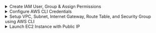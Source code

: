<details>
<summary>Create IAM User, Group & Assign Permissions</summary>
<br />

**Objective:**
Set up a new IAM user with CLI and console access, assign group-based permissions for EC2 operations, and optionally manage policies directly for the user.

---

### Step 1: Identity Check – "Who am I?"

```sh
# Check AWS CLI config
aws configure list

# Confirm current identity
aws sts get-caller-identity
```

---

### Step 2: Create User & Group

```sh
# Create IAM user
aws iam create-user --user-name ayesha

# Create group "devops"
aws iam create-group --group-name devops

# Add user to the group
aws iam add-user-to-group --user-name ayesha --group-name devops

# Verify group membership
aws iam get-group --group-name devops
```

---

### Step 3: Attach EC2 Permissions to Group

```sh
# Find EC2 Full Access policy ARN
aws iam list-policies --query "Policies[?PolicyName=='AmazonEC2FullAccess'].Arn" --output text

# Attach policy to group
aws iam attach-group-policy \
  --group-name devops \
  --policy-arn arn:aws:iam::aws:policy/AmazonEC2FullAccess

# Confirm attached policies
aws iam list-attached-group-policies --group-name devops
```

---

### Step 4: Enable Console Login

```sh
# Create console login for user
aws iam create-login-profile \
  --user-name ayesha \
  --password 'xxxxxx!' \
  --password-reset-required

# Find policy ARN for "IAMUserChangePassword"
aws iam list-policies --query "Policies[?PolicyName=='IAMUserChangePassword'].Arn" --output text

# Attach policy to group (or user if needed)
aws iam attach-group-policy \
  --group-name devops \
  --policy-arn arn:aws:iam::aws:policy/IAMUserChangePassword

# Confirm attached policies
aws iam list-attached-group-policies --group-name devops
```

---

### Step 5: Enable CLI Access (Access Keys)

```sh
# Generate access key and save securely
aws iam create-access-key --user-name ayesha > key.txt
```

---

### Step 6: Switch to This User Temporarily

```sh
# Temporarily export user credentials
export AWS_ACCESS_KEY_ID=xxxxxxxxxx
export AWS_SECRET_ACCESS_KEY=xxxxxxxxxxx

# Confirm identity switch
aws sts get-caller-identity
```

---

### Step 7: Move Password Change Policy from Group to User

```sh
# Detach from group
aws iam detach-group-policy \
  --group-name devops \
  --policy-arn arn:aws:iam::aws:policy/IAMUserChangePassword

# Attach directly to user
aws iam attach-user-policy \
  --user-name ayesha \
  --policy-arn arn:aws:iam::aws:policy/IAMUserChangePassword

# Confirm user policy attachment
aws iam list-attached-user-policies --user-name ayesha
```

---

</details>

<details>
<summary>Configure AWS CLI Credentials</summary>
<br />

**Objective:**
Set up your AWS CLI with Access Key, Secret Key, default region, and output format.

```sh
# Run AWS CLI configuration wizard
aws configure

# Example input prompts:
# AWS Access Key ID [****************]: new-access-key-id
# AWS Secret Access Key [****************]: new-secret-access-key
# Default region name [*******]: new-region
# Default output format [json]: json
```

**Notes:**

* Keep your Access Key and Secret Access Key confidential.
* Choose the AWS region closest to your deployment.
* `json` is the recommended default output format for easier parsing and automation.

</details>

<details>
<summary>Setup VPC, Subnet, Internet Gateway, Route Table, and Security Group using AWS CLI</summary>
<br />

Why use `10.0.0.0/24` for your VPC?

* CIDR block defines the IP address range for your VPC (Virtual Private Cloud).
* `10.0.0.0/24` means the network includes IPs from 10.0.0.0 to 10.0.0.255 (256 addresses).
* The /24 is the subnet mask, specifying how many IPs you get (here, 256).
* This range is part of the private IP address space (RFC 1918), so it’s not routable on the public internet — ideal for internal networking in AWS.
* Choosing 10.0.0.0/24 gives you a small private network to launch EC2 instances and other resources without conflicting with public IPs.

To list your VPCs with their CIDR blocks:
```sh
aws ec2 describe-vpcs --query "Vpcs[].{VpcId:VpcId, CIDR:CidrBlock}" --output table
```

### Step 1: Create a VPC

Create a new VPC with the CIDR block `10.0.0.0/24` and get the VPC ID.

```sh
aws ec2 create-vpc \
  --cidr-block 10.0.0.0/24 \
  --query Vpc.VpcId \
  --output text
```

### Step 2: List all VPCs

Check existing VPCs to verify your new VPC.

```sh
aws ec2 describe-vpcs
```

### Step 3: Create a Subnet

Create a subnet in your VPC in the availability zone `ap-northeast-1a`.

```sh
aws ec2 create-subnet \
  --vpc-id <your-vpc-id> \
  --cidr-block 10.0.0.0/24 \
  --availability-zone ap-northeast-1a \
  --query Subnet.SubnetId \
  --output text
```

### Step 4: List Subnets in your VPC

Verify the subnet created under your VPC.

```sh
aws ec2 describe-subnets --filters "Name=vpc-id,Values=<your-vpc-id>"
```

### Step 5: Create an Internet Gateway

Create an internet gateway and get its ID.

```sh
aws ec2 create-internet-gateway \
  --query InternetGateway.InternetGatewayId \
  --output text
```

### Step 6: Attach Internet Gateway to VPC

```sh
aws ec2 attach-internet-gateway \
  --vpc-id <your-vpc-id> \
  --internet-gateway-id <your-internet-gateway-id>
```

### Step 7: Create a Route Table

Create a route table for your VPC.

```sh
aws ec2 create-route-table \
  --vpc-id <your-vpc-id> \
  --query RouteTable.RouteTableId \
  --output text
```

### Step 8: Create a Route to the Internet Gateway

Add a default route for all traffic to the internet gateway.

```sh
aws ec2 create-route \
  --route-table-id <your-route-table-id> \
  --destination-cidr-block 0.0.0.0/0 \
  --gateway-id <your-internet-gateway-id>
```

### Step 9: Associate Route Table with Subnet

Associate the route table with your subnet.

```sh
aws ec2 associate-route-table \
  --route-table-id <your-route-table-id> \
  --subnet-id <your-subnet-id>
```

### Step 10: Create a Security Group

Create a security group within your VPC.

```sh
aws ec2 create-security-group \
  --group-name nodejs-app-sg \
  --description "Nodejs App Security group" \
  --vpc-id <your-vpc-id>
```

### Step 11: Authorize SSH Access

Allow inbound SSH (TCP port 22) only from your IP address.

```sh
aws ec2 authorize-security-group-ingress \
  --group-id <your-security-group-id> \
  --protocol tcp \
  --port 22 \
  --cidr 139.135.33.37/32
```
---

**Notes:**

* Replace placeholders like `<your-vpc-id>` with actual IDs from previous command outputs.
* Use your real IP address in the `authorize-security-group-ingress` command.
* Keep your AWS CLI configured with `aws configure` before running these commands.

---

### Check Available Availability Zones

List availability zones for your region.

```sh
aws ec2 describe-availability-zones \
  --region ap-northeast-1 \
  --query "AvailabilityZones[].ZoneName" \
  --output text
```

</details>

<details>
<summary>Launch EC2 Instance with Public IP</summary>
<br />

**Objective:**  
Create a key pair, launch an EC2 instance with public IP, and check instance status.

```sh
# 1. Create a key pair and save it to a PEM file
aws ec2 create-key-pair \
  --key-name NodeJsAppKey \
  --query 'KeyMaterial' \
  --output text > NodeJsAppKey.pem

# 2. Set correct permissions on the PEM file
chmod 400 NodeJsAppKey.pem

# 3. Run EC2 instance with public IP
aws ec2 run-instances \
  --image-id ami-0c1638aa3xxxxxx \
  --count 1 \
  --instance-type t2.micro \
  --subnet-id subnet-001fc0b77xxxxxx \
  --key-name NodeJsAppKey \
  --security-group-ids sg-083bcd7axxxxxx \
  --associate-public-ip-address

# 4. Check instance state and public IP
aws ec2 describe-instances \
  --instance-id i-0a78744f9xxxxxxx \
  --query "Reservations[*].Instances[*].{State:State.Name,Address:PublicIpAddress}"
````

**Notes:**

* Ensure `DNS hostnames` are enabled in your VPC to get a public DNS.
* Replace the `instance-id` with the correct ID after instance launch.

</details>


